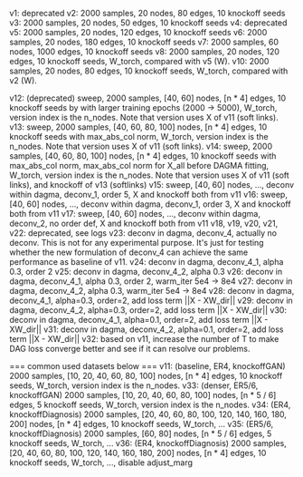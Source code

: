 v1: deprecated
v2: 2000 samples, 20 nodes, 80 edges, 10 knockoff seeds
v3: 2000 samples, 20 nodes, 50 edges, 10 knockoff seeds
v4: deprecated
v5: 2000 samples, 20 nodes, 120 edges, 10 knockoff seeds
v6: 2000 samples, 20 nodes, 180 edges, 10 knockoff seeds
v7: 2000 samples, 60 nodes, 1000 edges, 10 knockoff seeds
v8: 2000 samples, 20 nodes, 120 edges, 10 knockoff seeds, W_torch, compared with v5 (W).
v10: 2000 samples, 20 nodes, 80 edges, 10 knockoff seeds, W_torch, compared with v2 (W).

v12: (deprecated) sweep, 2000 samples, [40, 60] nodes, [n * 4] edges, 10 knockoff seeds by with larger training epochs (2000 -> 5000), W_torch, version index is the n_nodes. Note that version uses X of v11 (soft links).
v13: sweep, 2000 samples, [40, 60, 80, 100] nodes, [n * 4] edges, 10 knockoff seeds with max_abs_col norm, W_torch, version index is the n_nodes. Note that version uses X of v11 (soft links).
v14: sweep, 2000 samples, [40, 60, 80, 100] nodes, [n * 4] edges, 10 knockoff seeds with max_abs_col norm, max_abs_col norm for X_all before DAGMA fitting, W_torch, version index is the n_nodes. Note that version uses X of v11 (soft links), and knockoff of v13 (softlinks)
v15: sweep, [40, 60] nodes, ..., deconv within dagma, deconv_1, order 5, X and knockoff both from v11
    v16: sweep, [40, 60] nodes, ..., deconv within dagma, deconv_1, order 3, X and knockoff both from v11
    v17: sweep, [40, 60] nodes, ..., deconv within dagma, deconv_2, no order def, X and knockoff both from v11
v18, v19, v20, v21, v22: deprecated, see logs
v23: deconv in dagma, deconv_4, actually no deconv. This is not for any experimental purpose. It's just for testing whether the new formulation of deconv_4 can achieve the same performance as baseline of v11.
v24: deconv in dagma, deconv_4_1, alpha 0.3, order 2
v25: deconv in dagma, deconv_4_2, alpha 0.3
v26: deconv in dagma, deconv_4_1, alpha 0.3, order 2, warm_iter 5e4 -> 8e4
v27: deconv in dagma, deconv_4_2, alpha 0.3, warm_iter 5e4 -> 8e4
v28: deconv in dagma, deconv_4_1, alpha=0.3, order=2, add loss term ||X - XW_dir||
v29: deconv in dagma, deconv_4_2, alpha=0.3, order=2, add loss term ||X - XW_dir||
v30: deconv in dagma, deconv_4_1, alpha=0.1, order=2, add loss term ||X - XW_dir||
v31: deconv in dagma, deconv_4_2, alpha=0.1, order=2, add loss term ||X - XW_dir||
v32: based on v11, increase the number of T to make DAG loss converge better and see if it can resolve our problems.

=== common used datasets below ===
v11: (baseline, ER4, knockoffGAN) 
    2000 samples, [10, 20, 40, 60, 80, 100] nodes, [n * 4] edges, 10 knockoff seeds, W_torch, version index is the n_nodes.
v33: (denser, ER5/6, knockoffGAN)
    2000 samples, [10, 20, 40, 60, 80, 100] nodes, [n * 5 / 6] edges, 5 knockoff seeds, W_torch, version index is the n_nodes.
v34: (ER4, knockoffDiagnosis)
    2000 samples, [20, 40, 60, 80, 100, 120, 140, 160, 180, 200] nodes, [n * 4] edges, 10 knockoff seeds, W_torch, ...
v35: (ER5/6, knockoffDiagnosis)
    2000 samples, [60, 80] nodes, [n * 5 / 6] edges, 5 knockoff seeds, W_torch, ...
v36: (ER4, knockoffDiagnosis)
    2000 samples, [20, 40, 60, 80, 100, 120, 140, 160, 180, 200] nodes, [n * 4] edges, 10 knockoff seeds, W_torch, ..., disable adjust_marg

